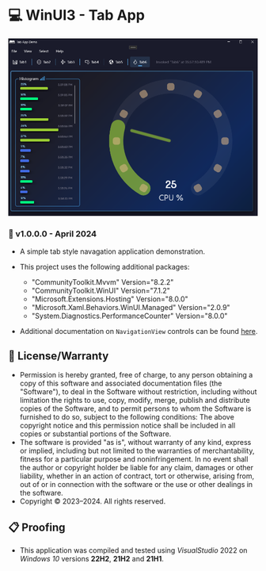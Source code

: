 # 💻 WinUI3 - Tab App

![Example Picture](./ScreenShot.png)

### 📝 v1.0.0.0 - April 2024

* A simple tab style navagation application demonstration.

* This project uses the following additional packages:
    - "CommunityToolkit.Mvvm" Version="8.2.2"
    - "CommunityToolkit.WinUI" Version="7.1.2"
    - "Microsoft.Extensions.Hosting" Version="8.0.0"
    - "Microsoft.Xaml.Behaviors.WinUI.Managed" Version="2.0.9"
    - "System.Diagnostics.PerformanceCounter" Version="8.0.0"

* Additional documentation on `NavigationView` controls can be found [here]( https://learn.microsoft.com/en-us/windows/apps/design/controls/navigationview).

## 🧾 License/Warranty
* Permission is hereby granted, free of charge, to any person obtaining a copy of this software and associated documentation files (the "Software"), to deal in the Software without restriction, including without limitation the rights to use, copy, modify, merge, publish and distribute copies of the Software, and to permit persons to whom the Software is furnished to do so, subject to the following conditions: The above copyright notice and this permission notice shall be included in all copies or substantial portions of the Software.
* The software is provided "as is", without warranty of any kind, express or implied, including but not limited to the warranties of merchantability, fitness for a particular purpose and noninfringement. In no event shall the author or copyright holder be liable for any claim, damages or other liability, whether in an action of contract, tort or otherwise, arising from, out of or in connection with the software or the use or other dealings in the software.
* Copyright © 2023–2024. All rights reserved.

## 📋 Proofing
* This application was compiled and tested using *VisualStudio* 2022 on *Windows 10* versions **22H2**, **21H2** and **21H1**.
